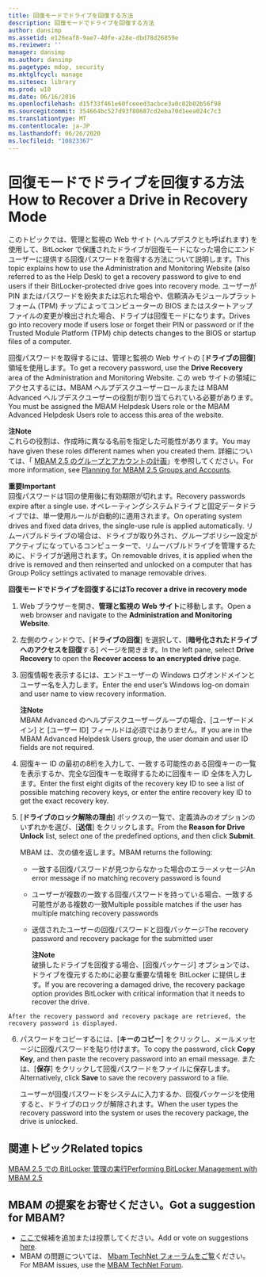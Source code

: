 ```yaml
---
title: 回復モードでドライブを回復する方法
description: 回復モードでドライブを回復する方法
author: dansimp
ms.assetid: e126eaf8-9ae7-40fe-a28e-dbd78d26859e
ms.reviewer: ''
manager: dansimp
ms.author: dansimp
ms.pagetype: mdop, security
ms.mktglfcycl: manage
ms.sitesec: library
ms.prod: w10
ms.date: 06/16/2016
ms.openlocfilehash: d15f33f461e60fceeed3acbce3a0c82b02b56f98
ms.sourcegitcommit: 354664bc527d93f80687cd2eba70d1eea024c7c3
ms.translationtype: MT
ms.contentlocale: ja-JP
ms.lasthandoff: 06/26/2020
ms.locfileid: "10823367"
---
```

# <span data-ttu-id="c9511-103">回復モードでドライブを回復する方法</span><span class="sxs-lookup"><span data-stu-id="c9511-103">How to Recover a Drive in Recovery Mode</span></span>


<span data-ttu-id="c9511-104">このトピックでは、管理と監視の Web サイト (ヘルプデスクとも呼ばれます) を使用して、BitLocker で保護されたドライブが回復モードになった場合にエンドユーザーに提供する回復パスワードを取得する方法について説明します。</span><span class="sxs-lookup"><span data-stu-id="c9511-104">This topic explains how to use the Administration and Monitoring Website (also referred to as the Help Desk) to get a recovery password to give to end users if their BitLocker-protected drive goes into recovery mode.</span></span> <span data-ttu-id="c9511-105">ユーザーが PIN またはパスワードを紛失または忘れた場合や、信頼済みモジュールプラットフォーム (TPM) チップによってコンピューターの BIOS またはスタートアップファイルの変更が検出された場合、ドライブは回復モードになります。</span><span class="sxs-lookup"><span data-stu-id="c9511-105">Drives go into recovery mode if users lose or forget their PIN or password or if the Trusted Module Platform (TPM) chip detects changes to the BIOS or startup files of a computer.</span></span>

<span data-ttu-id="c9511-106">回復パスワードを取得するには、管理と監視の Web サイトの [**ドライブの回復**] 領域を使用します。</span><span class="sxs-lookup"><span data-stu-id="c9511-106">To get a recovery password, use the **Drive Recovery** area of the Administration and Monitoring Website.</span></span> <span data-ttu-id="c9511-107">この web サイトの領域にアクセスするには、MBAM ヘルプデスクユーザーロールまたは MBAM Advanced ヘルプデスクユーザーの役割が割り当てられている必要があります。</span><span class="sxs-lookup"><span data-stu-id="c9511-107">You must be assigned the MBAM Helpdesk Users role or the MBAM Advanced Helpdesk Users role to access this area of the website.</span></span>

**<span data-ttu-id="c9511-108">注</span><span class="sxs-lookup"><span data-stu-id="c9511-108">Note</span></span>**  
<span data-ttu-id="c9511-109">これらの役割は、作成時に異なる名前を指定した可能性があります。</span><span class="sxs-lookup"><span data-stu-id="c9511-109">You may have given these roles different names when you created them.</span></span> <span data-ttu-id="c9511-110">詳細については、「 [MBAM 2.5 のグループとアカウントの計画](planning-for-mbam-25-groups-and-accounts.md#bkmk-helpdesk-roles)」を参照してください。</span><span class="sxs-lookup"><span data-stu-id="c9511-110">For more information, see [Planning for MBAM 2.5 Groups and Accounts](planning-for-mbam-25-groups-and-accounts.md#bkmk-helpdesk-roles).</span></span>



**<span data-ttu-id="c9511-111">重要</span><span class="sxs-lookup"><span data-stu-id="c9511-111">Important</span></span>**  
<span data-ttu-id="c9511-112">回復パスワードは1回の使用後に有効期限が切れます。</span><span class="sxs-lookup"><span data-stu-id="c9511-112">Recovery passwords expire after a single use.</span></span> <span data-ttu-id="c9511-113">オペレーティングシステムドライブと固定データドライブでは、単一使用ルールが自動的に適用されます。</span><span class="sxs-lookup"><span data-stu-id="c9511-113">On operating system drives and fixed data drives, the single-use rule is applied automatically.</span></span> <span data-ttu-id="c9511-114">リムーバブルドライブの場合は、ドライブが取り外され、グループポリシー設定がアクティブになっているコンピューターで、リムーバブルドライブを管理するために、ドライブが適用されます。</span><span class="sxs-lookup"><span data-stu-id="c9511-114">On removable drives, it is applied when the drive is removed and then reinserted and unlocked on a computer that has Group Policy settings activated to manage removable drives.</span></span>



**<span data-ttu-id="c9511-115">回復モードでドライブを回復するには</span><span class="sxs-lookup"><span data-stu-id="c9511-115">To recover a drive in recovery mode</span></span>**

1.  <span data-ttu-id="c9511-116">Web ブラウザーを開き、**管理と監視の Web サイト**に移動します。</span><span class="sxs-lookup"><span data-stu-id="c9511-116">Open a web browser and navigate to the **Administration and Monitoring Website**.</span></span>

2.  <span data-ttu-id="c9511-117">左側のウィンドウで、[**ドライブの回復**] を選択して、[**暗号化されたドライブへのアクセスを回復**する] ページを開きます。</span><span class="sxs-lookup"><span data-stu-id="c9511-117">In the left pane, select **Drive Recovery** to open the **Recover access to an encrypted drive** page.</span></span>

3.  <span data-ttu-id="c9511-118">回復情報を表示するには、エンドユーザーの Windows ログオンドメインとユーザー名を入力します。</span><span class="sxs-lookup"><span data-stu-id="c9511-118">Enter the end user’s Windows log-on domain and user name to view recovery information.</span></span>

    **<span data-ttu-id="c9511-119">注</span><span class="sxs-lookup"><span data-stu-id="c9511-119">Note</span></span>**  
    <span data-ttu-id="c9511-120">MBAM Advanced のヘルプデスクユーザーグループの場合、[ユーザードメイン] と [ユーザー ID] フィールドは必須ではありません。</span><span class="sxs-lookup"><span data-stu-id="c9511-120">If you are in the MBAM Advanced Helpdesk Users group, the user domain and user ID fields are not required.</span></span>



4.  <span data-ttu-id="c9511-121">回復キー ID の最初の8桁を入力して、一致する可能性のある回復キーの一覧を表示するか、完全な回復キーを取得するために回復キー ID 全体を入力します。</span><span class="sxs-lookup"><span data-stu-id="c9511-121">Enter the first eight digits of the recovery key ID to see a list of possible matching recovery keys, or enter the entire recovery key ID to get the exact recovery key.</span></span>

5.  <span data-ttu-id="c9511-122">[**ドライブのロック解除の理由**] ボックスの一覧で、定義済みのオプションのいずれかを選び、[**送信**] をクリックします。</span><span class="sxs-lookup"><span data-stu-id="c9511-122">From the **Reason for Drive Unlock** list, select one of the predefined options, and then click **Submit**.</span></span>

    <span data-ttu-id="c9511-123">MBAM は、次の値を返します。</span><span class="sxs-lookup"><span data-stu-id="c9511-123">MBAM returns the following:</span></span>

    -   <span data-ttu-id="c9511-124">一致する回復パスワードが見つからなかった場合のエラーメッセージ</span><span class="sxs-lookup"><span data-stu-id="c9511-124">An error message if no matching recovery password is found</span></span>

    -   <span data-ttu-id="c9511-125">ユーザーが複数の一致する回復パスワードを持っている場合、一致する可能性がある複数の一致</span><span class="sxs-lookup"><span data-stu-id="c9511-125">Multiple possible matches if the user has multiple matching recovery passwords</span></span>

    -   <span data-ttu-id="c9511-126">送信されたユーザーの回復パスワードと回復パッケージ</span><span class="sxs-lookup"><span data-stu-id="c9511-126">The recovery password and recovery package for the submitted user</span></span>

        **<span data-ttu-id="c9511-127">注</span><span class="sxs-lookup"><span data-stu-id="c9511-127">Note</span></span>**  
        <span data-ttu-id="c9511-128">破損したドライブを回復する場合、[回復パッケージ] オプションでは、ドライブを復元するために必要な重要な情報を BitLocker に提供します。</span><span class="sxs-lookup"><span data-stu-id="c9511-128">If you are recovering a damaged drive, the recovery package option provides BitLocker with critical information that it needs to recover the drive.</span></span>



~~~
After the recovery password and recovery package are retrieved, the recovery password is displayed.
~~~

6. <span data-ttu-id="c9511-129">パスワードをコピーするには、[**キーのコピー**] をクリックし、メールメッセージに回復パスワードを貼り付けます。</span><span class="sxs-lookup"><span data-stu-id="c9511-129">To copy the password, click **Copy Key**, and then paste the recovery password into an email message.</span></span> <span data-ttu-id="c9511-130">または、[**保存**] をクリックして回復パスワードをファイルに保存します。</span><span class="sxs-lookup"><span data-stu-id="c9511-130">Alternatively, click **Save** to save the recovery password to a file.</span></span>

   <span data-ttu-id="c9511-131">ユーザーが回復パスワードをシステムに入力するか、回復パッケージを使用すると、ドライブのロックが解除されます。</span><span class="sxs-lookup"><span data-stu-id="c9511-131">When the user types the recovery password into the system or uses the recovery package, the drive is unlocked.</span></span>



## <span data-ttu-id="c9511-132">関連トピック</span><span class="sxs-lookup"><span data-stu-id="c9511-132">Related topics</span></span>


[<span data-ttu-id="c9511-133">MBAM 2.5 での BitLocker 管理の実行</span><span class="sxs-lookup"><span data-stu-id="c9511-133">Performing BitLocker Management with MBAM 2.5</span></span>](performing-bitlocker-management-with-mbam-25.md)



## <span data-ttu-id="c9511-134">MBAM の提案をお寄せください。</span><span class="sxs-lookup"><span data-stu-id="c9511-134">Got a suggestion for MBAM?</span></span>
- <span data-ttu-id="c9511-135">[ここで](http://mbam.uservoice.com/forums/268571-microsoft-bitlocker-administration-and-monitoring)候補を追加または投票してください。</span><span class="sxs-lookup"><span data-stu-id="c9511-135">Add or vote on suggestions [here](http://mbam.uservoice.com/forums/268571-microsoft-bitlocker-administration-and-monitoring).</span></span> 
- <span data-ttu-id="c9511-136">MBAM の問題については、 [Mbam TechNet フォーラムをご覧](https://social.technet.microsoft.com/Forums/home?forum=mdopmbam)ください。</span><span class="sxs-lookup"><span data-stu-id="c9511-136">For MBAM issues, use the [MBAM TechNet Forum](https://social.technet.microsoft.com/Forums/home?forum=mdopmbam).</span></span> 





